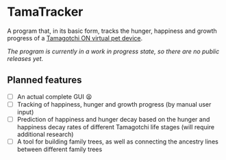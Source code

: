 # TamaTracker

A program that, in its basic form, tracks the hunger, happiness and growth progress of a [Tamagotchi ON virtual pet device](https://tamagotchi.fandom.com/wiki/Tamagotchi_On).

_The program is currently in a work in progress state, so there are no public releases yet._

## Planned features

* [ ] An actual complete GUI :tired_face:
* [ ] Tracking of happiness, hunger and growth progress (by manual user input)
* [ ] Prediction of happiness and hunger decay based on the hunger and happiness decay rates of different Tamagotchi life stages (will require additional research)
* [ ] A tool for building family trees, as well as connecting the ancestry lines between different family trees
